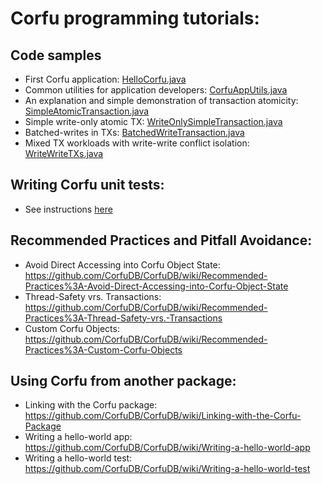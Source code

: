 # Corfu programming tutorials:

## Code samples

  * First Corfu application: [HelloCorfu.java](https://github.com/CorfuDB/CorfuDB/blob/master/samples/src/main/java/org/corfudb/samples/HelloCorfu.java)
  * Common utilities for application developers: [CorfuAppUtils.java](https://github.com/CorfuDB/CorfuDB/blob/master/samples/src/main/java/org/corfudb/samples/CorfuAppUtils.java)
  * An explanation and simple demonstration of transaction atomicity: [SimpleAtomicTransaction.java](https://github.com/CorfuDB/CorfuDB/blob/master/samples/src/main/java/org/corfudb/samples/SimpleAtomicTransaction.java)
  * Simple write-only atomic TX: [WriteOnlySimpleTransaction.java](https://github.com/CorfuDB/CorfuDB/blob/master/samples/src/main/java/org/corfudb/samples/WriteOnlySimpleTransaction.java)
  * Batched-writes in TXs: [BatchedWriteTransaction.java](https://github.com/CorfuDB/CorfuDB/blob/master/samples/src/main/java/org/corfudb/samples/BatchedWriteTrasnaction.java)
  * Mixed TX workloads with write-write conflict isolation: [WriteWriteTXs.java](https://github.com/CorfuDB/CorfuDB/blob/master/samples/src/main/java/org/corfudb/samples/WriteWriteTXs.java)


## Writing Corfu unit tests:
  * See instructions [here](https://github.com/CorfuDB/CorfuDB/blob/master/TestingFramework.md)

## Recommended Practices and Pitfall Avoidance:

  * Avoid Direct Accessing into Corfu Object State: https://github.com/CorfuDB/CorfuDB/wiki/Recommended-Practices%3A-Avoid-Direct-Accessing-into-Corfu-Object-State
  * Thread-Safety vrs. Transactions: https://github.com/CorfuDB/CorfuDB/wiki/Recommended-Practices%3A-Thread-Safety-vrs.-Transactions
  * Custom Corfu Objects: https://github.com/CorfuDB/CorfuDB/wiki/Recommended-Practices%3A-Custom-Corfu-Objects


## Using Corfu from another package:

  * Linking with the Corfu package: https://github.com/CorfuDB/CorfuDB/wiki/Linking-with-the-Corfu-Package
  * Writing a hello-world app: https://github.com/CorfuDB/CorfuDB/wiki/Writing-a-hello-world-app
  * Writing a hello-world test: https://github.com/CorfuDB/CorfuDB/wiki/Writing-a-hello-world-test

